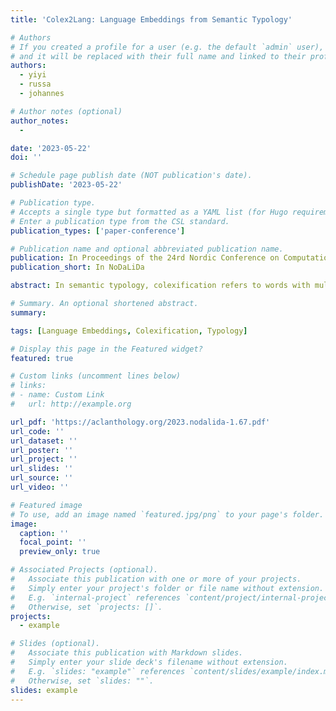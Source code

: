 ```yaml
---
title: 'Colex2Lang: Language Embeddings from Semantic Typology'

# Authors
# If you created a profile for a user (e.g. the default `admin` user), write the username (folder name) here
# and it will be replaced with their full name and linked to their profile.
authors:
  - yiyi
  - russa
  - johannes

# Author notes (optional)
author_notes:
  - 

date: '2023-05-22'
doi: ''

# Schedule page publish date (NOT publication's date).
publishDate: '2023-05-22'

# Publication type.
# Accepts a single type but formatted as a YAML list (for Hugo requirements).
# Enter a publication type from the CSL standard.
publication_types: ['paper-conference']

# Publication name and optional abbreviated publication name.
publication: In Proceedings of the 24rd Nordic Conference on Computational Linguistics
publication_short: In NoDaLiDa

abstract: In semantic typology, colexification refers to words with multiple meanings, either related (polysemy) or unrelated (homophony). Studies of cross-linguistic colexification have yielded insights into, e.g., psychology, historical linguistics and cognitive science (Xu et al., 2020; Brochhagen and Boleda, 2022; Schapper and Koptjevskaja-Tamm, 2022). While NLP research up until now has mainly focused on integrating syntactic typology (Naseem et al., 2012; Ponti et al., 2019; Chaudhary et al., 2019; Üstün et al., 2020; Ansell et al., 2021; Oncevay et al., 2022), we here investigate the potential of incorporating semantic typology, of which colexification is an example. We propose a framework for constructing a large-scale synset graph and learning language representations with node embedding algorithms. We demonstrate that cross-lingual colexification patterns provide a distinct signal for modelling language similarity and predicting typological features. Our representations achieve a 9.97% performance gain in predicting lexico-semantic typological features and expectantly contain a weaker syntactic signal. This study is the first attempt to learn language representations and model language similarities using semantic typology at a large scale, setting a new direction for multilingual NLP, especially for low-resource languages.

# Summary. An optional shortened abstract.
summary:

tags: [Language Embeddings, Colexification, Typology]

# Display this page in the Featured widget?
featured: true

# Custom links (uncomment lines below)
# links:
# - name: Custom Link
#   url: http://example.org

url_pdf: 'https://aclanthology.org/2023.nodalida-1.67.pdf'
url_code: ''
url_dataset: ''
url_poster: ''
url_project: ''
url_slides: ''
url_source: ''
url_video: ''

# Featured image
# To use, add an image named `featured.jpg/png` to your page's folder.
image:
  caption: ''
  focal_point: ''
  preview_only: true

# Associated Projects (optional).
#   Associate this publication with one or more of your projects.
#   Simply enter your project's folder or file name without extension.
#   E.g. `internal-project` references `content/project/internal-project/index.md`.
#   Otherwise, set `projects: []`.
projects:
  - example

# Slides (optional).
#   Associate this publication with Markdown slides.
#   Simply enter your slide deck's filename without extension.
#   E.g. `slides: "example"` references `content/slides/example/index.md`.
#   Otherwise, set `slides: ""`.
slides: example
---
```


<!-- {{% callout note %}}
Click the _Cite_ button above to demo the feature to enable visitors to import publication metadata into their reference management software.
{{% /callout %}}

{{% callout note %}}
Create your slides in Markdown - click the _Slides_ button to check out the example.
{{% /callout %}}

Add the publication's **full text** or **supplementary notes** here. You can use rich formatting such as including [code, math, and images](https://docs.hugoblox.com/content/writing-markdown-latex/). -->
